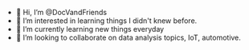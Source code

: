 - 👋 Hi, I’m @DocVandFriends
- 👀 I’m interested in learning things I didn't knew before.
- 🌱 I’m currently learning new things everyday
- 💞️ I’m looking to collaborate on data analysis topics, IoT, automotive.

<!---
DocVandFriends/DocVandFriends is a ✨ special ✨ repository because its `README.md` (this file) appears on your GitHub profile.
You can click the Preview link to take a look at your changes.
--->
